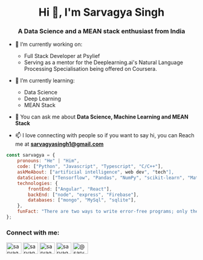 <h1 align="center">Hi 👋, I'm Sarvagya Singh</h1>
<h3 align="center">A Data Science and a MEAN stack enthusiast from India</h3>

- 🔭 I’m currently working on:
  * Full Stack Developer at Psylief
  * Serving as a mentor for the Deeplearning.ai's Natural Language Processing Specialisation being offered on Coursera.

- 🌱 I’m currently learning:
  * Data Science
  * Deep Learning
  * MEAN Stack

- 💬 You can ask me about **Data Science, Machine Learning and MEAN Stack**

- 📫 I love connecting with people so if you want to say hi, you can Reach me at **sarvagyasingh1@gmail.com**


```javascript
const sarvagya = {
    pronouns: "He" | "Him",
    code: ["Python", "Javascript", "Typescript", "C/C++"],
    askMeAbout: ["artificial intelligence", web dev", "tech"],
    dataScience: ["Tensorflow", "Pandas", "NumPy", "scikit-learn", "MatplotLib", "open-cv"],
    technologies: {
        frontEnd: ["Angular", "React"],
        backEnd: ["node", "express", "Firebase"],
        databases: ["mongo", "MySql", "sqlite"],
    },
    funFact: "There are two ways to write error-free programs; only the third one works"
};
```

<h3 align="left">Connect with me:</h3>
<p align="left">
<a href="https://linkedin.com/in/sarvagyasingh1" target="blank"><img align="center" src="https://cdn.jsdelivr.net/npm/simple-icons@3.0.1/icons/linkedin.svg" alt="sarvagyasingh1" height="30" width="40" /></a>
<a href="https://kaggle.com/sarvagyasingh" target="blank"><img align="center" src="https://cdn.jsdelivr.net/npm/simple-icons@3.0.1/icons/kaggle.svg" alt="sarvagyasingh" height="30" width="40" /></a>
<a href="https://instagram.com/sarvagyasingh_" target="blank"><img align="center" src="https://cdn.jsdelivr.net/npm/simple-icons@3.0.1/icons/instagram.svg" alt="sarvagyasingh_" height="30" width="40" /></a>
<a href="https://www.hackerrank.com/sarvagyasingh" target="blank"><img align="center" src="https://cdn.jsdelivr.net/npm/simple-icons@3.0.1/icons/hackerrank.svg" alt="sarvagyasingh" height="30" width="40" /></a>
<a href="https://www.hackerearth.com/@sarvagyasingh1" target="blank"><img align="center" src="https://cdn.jsdelivr.net/npm/simple-icons@3.0.1/icons/hackerearth.svg" alt="@sarvagyasingh1" height="30" width="40" /></a>
</p>
